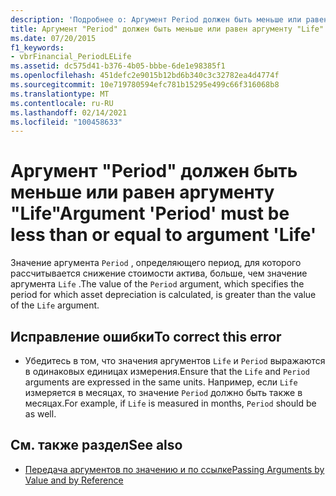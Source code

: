 ```yaml
---
description: 'Подробнее о: Аргумент Period должен быть меньше или равен аргументу Life'
title: Аргумент "Period" должен быть меньше или равен аргументу "Life"
ms.date: 07/20/2015
f1_keywords:
- vbrFinancial_PeriodLELife
ms.assetid: dc575d41-b376-4b05-bbbe-6de1e98385f1
ms.openlocfilehash: 451defc2e9015b12bd6b340c3c32782ea4d4774f
ms.sourcegitcommit: 10e719780594efc781b15295e499c66f316068b8
ms.translationtype: MT
ms.contentlocale: ru-RU
ms.lasthandoff: 02/14/2021
ms.locfileid: "100458633"
---
```

# <a name="argument-period-must-be-less-than-or-equal-to-argument-life"></a><span data-ttu-id="92f08-103">Аргумент "Period" должен быть меньше или равен аргументу "Life"</span><span class="sxs-lookup"><span data-stu-id="92f08-103">Argument 'Period' must be less than or equal to argument 'Life'</span></span>

<span data-ttu-id="92f08-104">Значение аргумента `Period` , определяющего период, для которого рассчитывается снижение стоимости актива, больше, чем значение аргумента `Life` .</span><span class="sxs-lookup"><span data-stu-id="92f08-104">The value of the `Period` argument, which specifies the period for which asset depreciation is calculated, is greater than the value of the `Life` argument.</span></span>  
  
## <a name="to-correct-this-error"></a><span data-ttu-id="92f08-105">Исправление ошибки</span><span class="sxs-lookup"><span data-stu-id="92f08-105">To correct this error</span></span>  
  
- <span data-ttu-id="92f08-106">Убедитесь в том, что значения аргументов `Life` и `Period` выражаются в одинаковых единицах измерения.</span><span class="sxs-lookup"><span data-stu-id="92f08-106">Ensure that the `Life` and `Period` arguments are expressed in the same units.</span></span> <span data-ttu-id="92f08-107">Например, если `Life` измеряется в месяцах, то значение `Period` должно быть также в месяцах.</span><span class="sxs-lookup"><span data-stu-id="92f08-107">For example, if `Life` is measured in months, `Period` should be as well.</span></span>  
  
## <a name="see-also"></a><span data-ttu-id="92f08-108">См. также раздел</span><span class="sxs-lookup"><span data-stu-id="92f08-108">See also</span></span>

- [<span data-ttu-id="92f08-109">Передача аргументов по значению и по ссылке</span><span class="sxs-lookup"><span data-stu-id="92f08-109">Passing Arguments by Value and by Reference</span></span>](../programming-guide/language-features/procedures/passing-arguments-by-value-and-by-reference.md)
